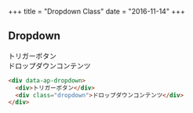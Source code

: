 +++
title = "Dropdown Class"
date = "2016-11-14"
+++

## Dropdown

<div data-ap-dropdown>
  <div>トリガーボタン</div>
  <div class="dropdown">ドロップダウンコンテンツ</div>
</div>



```html
<div data-ap-dropdown>
  <div>トリガーボタン</div>
  <div class="dropdown">ドロップダウンコンテンツ</div>
</div>
```
